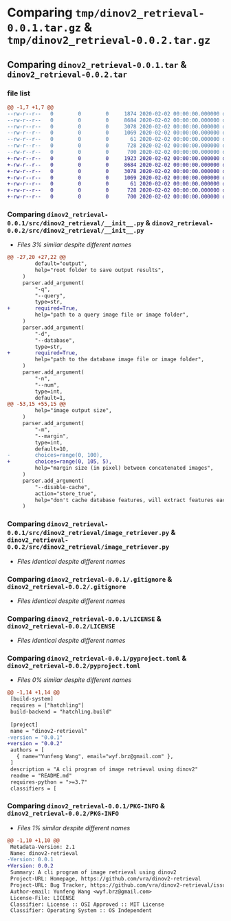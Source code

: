 # Comparing `tmp/dinov2_retrieval-0.0.1.tar.gz` & `tmp/dinov2_retrieval-0.0.2.tar.gz`

## Comparing `dinov2_retrieval-0.0.1.tar` & `dinov2_retrieval-0.0.2.tar`

### file list

```diff
@@ -1,7 +1,7 @@
--rw-r--r--   0        0        0     1874 2020-02-02 00:00:00.000000 dinov2_retrieval-0.0.1/src/dinov2_retrieval/__init__.py
--rw-r--r--   0        0        0     8684 2020-02-02 00:00:00.000000 dinov2_retrieval-0.0.1/src/dinov2_retrieval/image_retriever.py
--rw-r--r--   0        0        0     3078 2020-02-02 00:00:00.000000 dinov2_retrieval-0.0.1/.gitignore
--rw-r--r--   0        0        0     1069 2020-02-02 00:00:00.000000 dinov2_retrieval-0.0.1/LICENSE
--rw-r--r--   0        0        0       61 2020-02-02 00:00:00.000000 dinov2_retrieval-0.0.1/README.md
--rw-r--r--   0        0        0      728 2020-02-02 00:00:00.000000 dinov2_retrieval-0.0.1/pyproject.toml
--rw-r--r--   0        0        0      700 2020-02-02 00:00:00.000000 dinov2_retrieval-0.0.1/PKG-INFO
+-rw-r--r--   0        0        0     1923 2020-02-02 00:00:00.000000 dinov2_retrieval-0.0.2/src/dinov2_retrieval/__init__.py
+-rw-r--r--   0        0        0     8684 2020-02-02 00:00:00.000000 dinov2_retrieval-0.0.2/src/dinov2_retrieval/image_retriever.py
+-rw-r--r--   0        0        0     3078 2020-02-02 00:00:00.000000 dinov2_retrieval-0.0.2/.gitignore
+-rw-r--r--   0        0        0     1069 2020-02-02 00:00:00.000000 dinov2_retrieval-0.0.2/LICENSE
+-rw-r--r--   0        0        0       61 2020-02-02 00:00:00.000000 dinov2_retrieval-0.0.2/README.md
+-rw-r--r--   0        0        0      728 2020-02-02 00:00:00.000000 dinov2_retrieval-0.0.2/pyproject.toml
+-rw-r--r--   0        0        0      700 2020-02-02 00:00:00.000000 dinov2_retrieval-0.0.2/PKG-INFO
```

### Comparing `dinov2_retrieval-0.0.1/src/dinov2_retrieval/__init__.py` & `dinov2_retrieval-0.0.2/src/dinov2_retrieval/__init__.py`

 * *Files 3% similar despite different names*

```diff
@@ -27,20 +27,22 @@
         default="output",
         help="root folder to save output results",
     )
     parser.add_argument(
         "-q",
         "--query",
         type=str,
+        required=True,
         help="path to a query image file or image folder",
     )
     parser.add_argument(
         "-d",
         "--database",
         type=str,
+        required=True,
         help="path to the database image file or image folder",
     )
     parser.add_argument(
         "-n",
         "--num",
         type=int,
         default=1,
@@ -53,15 +55,15 @@
         help="image output size",
     )
     parser.add_argument(
         "-m",
         "--margin",
         type=int,
         default=10,
-        choices=range(0, 100),
+        choices=range(0, 105, 5),
         help="margin size (in pixel) between concatenated images",
     )
     parser.add_argument(
         "--disable-cache",
         action="store_true",
         help="don't cache database features, will extract features each time, quite time-consuming for large database",
     )
```

### Comparing `dinov2_retrieval-0.0.1/src/dinov2_retrieval/image_retriever.py` & `dinov2_retrieval-0.0.2/src/dinov2_retrieval/image_retriever.py`

 * *Files identical despite different names*

### Comparing `dinov2_retrieval-0.0.1/.gitignore` & `dinov2_retrieval-0.0.2/.gitignore`

 * *Files identical despite different names*

### Comparing `dinov2_retrieval-0.0.1/LICENSE` & `dinov2_retrieval-0.0.2/LICENSE`

 * *Files identical despite different names*

### Comparing `dinov2_retrieval-0.0.1/pyproject.toml` & `dinov2_retrieval-0.0.2/pyproject.toml`

 * *Files 0% similar despite different names*

```diff
@@ -1,14 +1,14 @@
 [build-system]
 requires = ["hatchling"]
 build-backend = "hatchling.build"
 
 [project]
 name = "dinov2-retrieval"
-version = "0.0.1"
+version = "0.0.2"
 authors = [
   { name="Yunfeng Wang", email="wyf.brz@gmail.com" },
 ]
 description = "A cli program of image retrieval using dinov2"
 readme = "README.md"
 requires-python = ">=3.7"
 classifiers = [
```

### Comparing `dinov2_retrieval-0.0.1/PKG-INFO` & `dinov2_retrieval-0.0.2/PKG-INFO`

 * *Files 1% similar despite different names*

```diff
@@ -1,10 +1,10 @@
 Metadata-Version: 2.1
 Name: dinov2-retrieval
-Version: 0.0.1
+Version: 0.0.2
 Summary: A cli program of image retrieval using dinov2
 Project-URL: Homepage, https://github.com/vra/dinov2-retrieval
 Project-URL: Bug Tracker, https://github.com/vra/dinov2-retrieval/issues
 Author-email: Yunfeng Wang <wyf.brz@gmail.com>
 License-File: LICENSE
 Classifier: License :: OSI Approved :: MIT License
 Classifier: Operating System :: OS Independent
```

